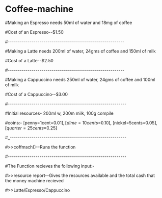 # Coffee-machine
#Making an Espresso needs 50ml of water and 18mg of coffee

#Cost of an Espresso--$1.50

#-----------------------------------------------------------

#Making a Latte needs 200ml of water, 24gms of coffee and 150ml of milk

#Cost of a Latte--$2.50

#-----------------------------------------------------------

#Making a Cappuccino needs 250ml of water, 24gms of coffee and 100ml of milk

#Cost of a Cappuccino--$3.00

#------------------------------------------------------------

#Initial resources- 200ml w, 200m milk, 100g compile

#coins:- [penny=1cent=$0.01], [dime=10cents=$0.10], [nickel=5cents=$0.05], [quarter=25cents=$0.25]

#_-----------------------------------------------------------

#>>coffmach()--Runs the function

#------------------------------------------------------------

#The Function recieves the following input:-

#>>resource report--Gives the resources available and the total cash that the money machine recieved

#>>Latte/Espresso/Cappuccino


